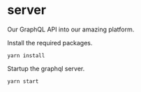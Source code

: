 # server 
Our GraphQL API into our amazing platform.

Install the required packages.

```yarn install```

Startup the graphql server.

```yarn start```
